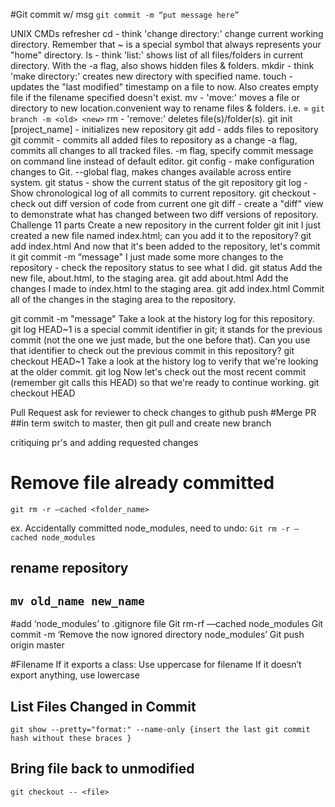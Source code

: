 #Git commit w/ msg
`git commit -m “put message here”`

UNIX CMDs refresher
cd - think 'change directory:' change current working directory. Remember that ~ is a special symbol that always represents your "home" directory.
ls - think 'list:' shows list of all files/folders in current directory. With the -a flag, also shows hidden files & folders.
mkdir - think 'make directory:' creates new directory with specified name.
touch - updates the "last modified" timestamp on a file to now. Also creates empty file if the filename specified doesn't exist.
mv - 'move:' moves a file or directory to new location.convenient way to rename files & folders.
i.e. = `git branch -m <old> <new>`
rm - 'remove:' deletes file(s)/folder(s).
git init [project_name] - initializes new repository
git add - adds files to repository
git commit - commits all added files to repository as a change -a flag, commits all changes to all tracked files.
-m flag, specify commit message on command line instead of default editor.
git config - make configuration changes to Git.
--global flag, makes changes available across entire system.
git status - show the current status of the git repository
git log - Show chronological log of all commits to current repository.
git checkout - check out diff version of code from current one
git diff - create a "diff" view to demonstrate what has changed between two diff versions of repository.
Challenge 11 parts
Create a new repository in the current folder
git init
I just created a new file named index.html; can you add it to the repository?
git add index.html
And now that it's been added to the repository, let's commit it
git commit -m “message"
I just made some more changes to the repository - check the repository status to see what I did.
git status
Add the new file, about.html, to the staging area.
git add about.html
Add the changes I made to index.html to the staging area.
git add index.html
Commit all of the changes in the staging area to the repository.

git commit -m "message"
Take a look at the history log for this repository.
git log
HEAD~1 is a special commit identifier in git; it stands for the previous commit (not the one we just made, but the one before that). Can you use that identifier to check out the previous commit in this repository?
git checkout HEAD~1
Take a look at the history log to verify that we're looking at the older commit.
git log
Now let's check out the most recent commit (remember git calls this HEAD) so that we're ready to continue working.
git checkout HEAD

Pull Request
ask for reviewer to check changes to github push
#Merge PR
##in term switch to master, then git pull and create new branch

critiquing pr's and adding requested changes

# Remove file already committed

`git rm -r —cached <folder_name>`

ex. Accidentally committed node_modules, need to undo:
`Git rm -r —cached node_modules`

## rename repository

## `mv old_name new_name`

#add ‘node_modules’ to .gitignore file
Git rm-rf —cached node_modules
Git commit -m ‘Remove the now ignored directory node_modules’
Git push origin master

#Filename
If it exports a class:
Use uppercase for filename
If it doesn’t export anything, use lowercase

## List Files Changed in Commit

```console
git show --pretty="format:" --name-only {insert the last git commit hash without these braces }
```

## Bring file back to unmodified

`git checkout -- <file>`
